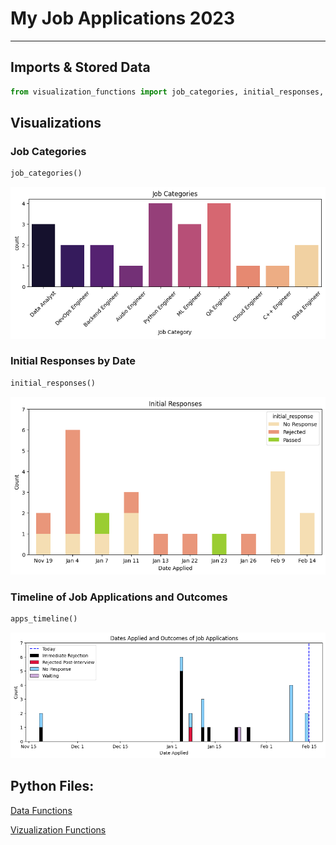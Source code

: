 # My Job Applications 2023

***

## Imports & Stored Data


```python
from visualization_functions import job_categories, initial_responses, apps_timeline
```

## Visualizations

### Job Categories


```python
job_categories()
```



![png](README_files/README_5_0.png)



### Initial Responses by Date


```python
initial_responses()
```



![png](README_files/README_7_0.png)



### Timeline of Job Applications and Outcomes


```python
apps_timeline()
```



![png](README_files/README_9_0.png)



## Python Files:

[Data Functions](/py_files/data_functions.py)

[Vizualization Functions](/py_files/visualization_functions.py)
